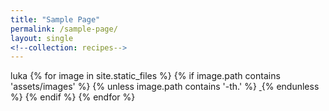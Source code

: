 ```yaml
---
title: "Sample Page"
permalink: /sample-page/
layout: single
<!--collection: recipes-->
---
```


luka
{% for image in site.static_files %}
  {% if image.path contains 'assets/images' %}
    {% unless image.path contains '-th.' %}
      <a href="{{ image.path }}">
        <img src="{{ image.basename | append: '-th' | append: image.extname }}" alt="">
      </a>
    {% endunless %}
  {% endif %}
{% endfor %}
